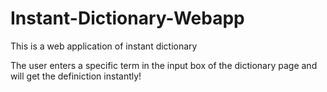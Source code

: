# Instant-Dictionary-Webapp
This is a web application of instant dictionary

The user enters a specific term in the input box of the dictionary page and will get the definiction instantly!
